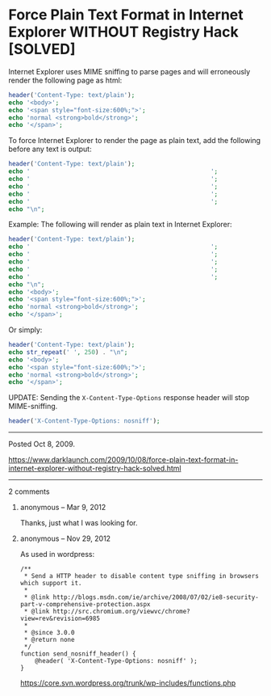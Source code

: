 # Force Plain Text Format in Internet Explorer WITHOUT Registry Hack [SOLVED]

Internet Explorer uses MIME sniffing to parse pages and will erroneously render the following page as html:

```php
header('Content-Type: text/plain');
echo '<body>';
echo '<span style="font-size:600%;">';
echo 'normal <strong>bold</strong>';
echo '</span>';
```

To force Internet Explorer to render the page as plain text, add the following before any text is output:

```php
header('Content-Type: text/plain');
echo '                                                  ';
echo '                                                  ';
echo '                                                  ';
echo '                                                  ';
echo '                                                  ';
echo "\n";
```

Example: The following will render as plain text in Internet Explorer:

```php
header('Content-Type: text/plain');
echo '                                                  ';
echo '                                                  ';
echo '                                                  ';
echo '                                                  ';
echo '                                                  ';
echo "\n";
echo '<body>';
echo '<span style="font-size:600%;">';
echo 'normal <strong>bold</strong>';
echo '</span>';
```

Or simply:

```php
header('Content-Type: text/plain');
echo str_repeat(' ', 250) . "\n";
echo '<body>';
echo '<span style="font-size:600%;">';
echo 'normal <strong>bold</strong>';
echo '</span>';
```

UPDATE: Sending the `X-Content-Type-Options` response header will stop MIME-sniffing.

```php
header('X-Content-Type-Options: nosniff');
```

---

Posted Oct 8, 2009.

https://www.darklaunch.com/2009/10/08/force-plain-text-format-in-internet-explorer-without-registry-hack-solved.html

---

2 comments

<ol><li><div>

anonymous &ndash; Mar 9, 2012<div>

Thanks, just what I was looking for.

</div></div></li><li><div>

anonymous &ndash; Nov 29, 2012<div>

As used in wordpress:

```
/**
 * Send a HTTP header to disable content type sniffing in browsers which support it.
 *
 * @link http://blogs.msdn.com/ie/archive/2008/07/02/ie8-security-part-v-comprehensive-protection.aspx
 * @link http://src.chromium.org/viewvc/chrome?view=rev&revision=6985
 *
 * @since 3.0.0
 * @return none
 */
function send_nosniff_header() {
    @header( 'X-Content-Type-Options: nosniff' );
}
```

https://core.svn.wordpress.org/trunk/wp-includes/functions.php

</div></div></li></ol>